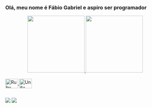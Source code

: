 ### Olá, meu nome é Fábio Gabriel e aspiro ser programador

<link rel="stylesheet" href="https://cdn.jsdelivr.net/gh/devicons/devicon@v2.15.1/devicon.min.css">          
<div align="center">
  <a href="https://github.com/rafaballerini">
  <img height="180em" src="https://github-readme-stats.vercel.app/api?username=fabio-gabriel&show_icons=true&theme=cobalt&include_all_commits=true&count_private=true"/>
  <img height="180em" src="https://github-readme-stats.vercel.app/api/top-langs/?username=fabio-gabriel&layout=compact&langs_count=7&theme=cobalt"/>
</div>
<div style="display: inline_block"><br>
  <img align="center" alt="Ruby on rails" height="30" width="40" src="https://cdn.jsdelivr.net/gh/devicons/devicon/icons/rails/rails-plain-wordmark.svg" />
  <img align="center" alt="Unity" height="30" width="40" color="white" src="https://cdn.jsdelivr.net/gh/devicons/devicon/icons/unity/unity-original.svg" /> 
</div>
  
  ##
 
<div> 
  <a href="https://br.linkedin.com/in/f%C3%A1bio-gabriel-esteves-ivo-gomes-544476211" target="_blank"><img src="https://img.shields.io/badge/-LinkedIn-%230077B5?style=for-the-badge&logo=linkedin&logoColor=white" target="_blank"></a> 
  <a href = "mailto:fabiogabrieleig@gmail.com"><img src="https://img.shields.io/badge/-Gmail-%23333?style=for-the-badge&logo=gmail&logoColor=white" target="_blank"></a>
